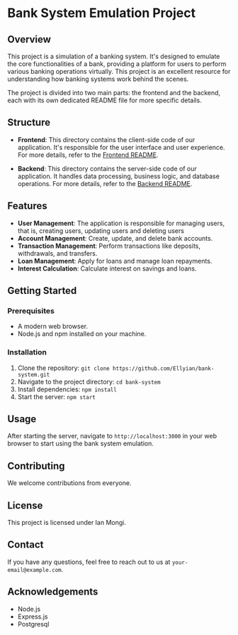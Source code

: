 # Bank System Emulation Project

## Overview

This project is a simulation of a banking system. It's designed to emulate the core functionalities of a bank, providing a platform for users to perform various banking operations virtually. This project is an excellent resource for understanding how banking systems work behind the scenes.

The project is divided into two main parts: the frontend and the backend, each with its own dedicated README file for more specific details.

## Structure

- **Frontend**: This directory contains the client-side code of our application. It's responsible for the user interface and user experience. For more details, refer to the [Frontend README](./frontend/README.md).

- **Backend**: This directory contains the server-side code of our application. It handles data processing, business logic, and database operations. For more details, refer to the [Backend README](./backend/README.md).

## Features

- **User Management**: The application is responsible for managing users, that is, creating
users, updating users and deleting users
- **Account Management**: Create, update, and delete bank accounts.
- **Transaction Management**: Perform transactions like deposits, withdrawals, and transfers.
- **Loan Management**: Apply for loans and manage loan repayments.
- **Interest Calculation**: Calculate interest on savings and loans.

## Getting Started

### Prerequisites

- A modern web browser.
- Node.js and npm installed on your machine.

### Installation

1. Clone the repository: `git clone https://github.com/Ellyian/bank-system.git`
2. Navigate to the project directory: `cd bank-system`
3. Install dependencies: `npm install`
4. Start the server: `npm start`

## Usage

After starting the server, navigate to `http://localhost:3000` in your web browser to start using the bank system emulation.

## Contributing

We welcome contributions from everyone.

## License

This project is licensed under Ian Mongi.

## Contact

If you have any questions, feel free to reach out to us at `your-email@example.com`.

## Acknowledgements

- Node.js
- Express.js
- Postgresql
